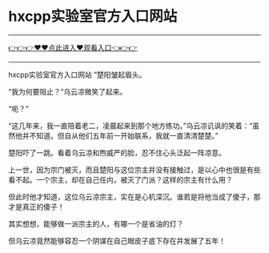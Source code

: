 # hxcpp实验室官方入口网站

<hr/> <a href="https://github.com/kjhudf/xccd/issues/1">👉👉👉♥♥点此进入♥观看入口👈👉👉</a><hr/>

hxcpp实验室官方入口网站
”楚阳皱起眉头。

“我为何要阻止？”乌云凉微笑了起来。

“呃？”

“这几年来，我一直陪着老二，凌晨起来到那个地方练功。”乌云凉讥讽的笑着：“虽然他并不知道。但自从他们五年前一开始联系，我就一直清清楚楚。”

楚阳吓了一跳。看着乌云凉和煦威严的脸，忍不住心头泛起一阵凉意。

上一世，因为宗门被灭，而且楚阳与这位宗主并没有接触过，是以心中也很是有些看不起。一个宗主，却在自己任内，被灭了门派？这样的宗主有什么用？

但此时他才知道，这位乌云凉宗主，实在是心机深沉。谁若是将他当成了傻子，那才是真正的傻子！

其实想想，能够做一派宗主的人，有哪一个是省油的灯？

但乌云凉竟然能够容忍一个阴谋在自己眼皮子底下存在并发展了五年！
